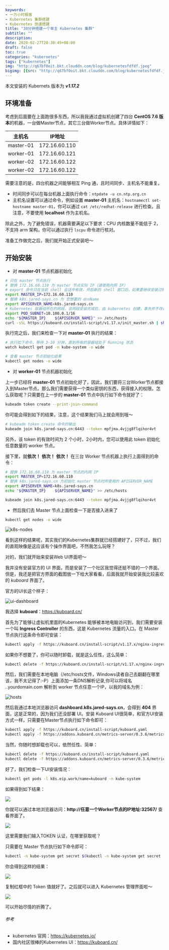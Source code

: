 ```yaml
---
keywords:
- 一万小时极客
- Kubernetes 集群搭建
- Kubernetes 快速搭建
title: "30分钟搭建一个单主 Kubernetes 集群"
subtitle: ""
description:
date: 2020-02-27T20:30:49+08:00
draft: false
toc: true
categories: "kubernetes"
tags: ["kubernetes"]
img: "http://q67bf0oit.bkt.clouddn.com/blog/kubernetesfdfdf.jpeg"
bigimg: [{src: "http://q67bf0oit.bkt.clouddn.com/blog/kubernetesfdfdf.jpeg", desc: "Kubernetes"}]
---
```



本文安装的 Kubernets 版本为 ***v1.17.2***

## 环境准备

考虑到后面要在上面跑很多东西，所以我我通过虚拟机创建了四台 **CentOS 7.6 版本**的机器，一台做Master节点，其它三台做Worker节点。具体详情如下：

| 主机名  |  IP地址   |
| --- | --- |
|  master-01 |  172.16.60.110   |
|   worker-01  |  172.16.60.121   |
|   worker-02  |  172.16.60.122   |
|   worker-02  |  172.16.60.122   |

需要注意的是，四台机器之间能够相互 Ping 通，且时间同步、主机名不能重复。

- 时间同步可以在每台机器上面执行命令：`ntpdate -u cn.ntp.org.cn`
- 主机名设置可以通过命令，例如设置 **master-01** 主机名：`hostnamectl set-hostname master-01`，你可以通过 `cat /etc/redhat-release` 进行检查。且注意，不要使用 **localhost** 作为主机名。

除此之外，为了避免错误，机器需要满足以下要求：CPU 内核数量不能低于 2，不支持 arm 架构，你可以通过执行 `lscpu` 命令进行核对。

准备工作做完之后，我们就开始正式安装吧～

## 开始安装

- 对 **master-01** 节点机器初始化

```bash
# 只在 master 节点执行
# 替换 172.16.60.110 为 master 节点实际 IP（请使用内网 IP）
# export 命令只在当前 shell 会话中有效，开启新的 shell 窗口后，如果要继续安装过程，请重新执行此处的 export 命令
export MASTER_IP=172.16.60.110
# 替换 k8s.jared-says.cn 为 您想要的 dnsName
export APISERVER_NAME=k8s.jared-says.cn
# Kubernetes 容器组所在的网段，该网段安装完成后，由 kubernetes 创建，事先并不存在于您的物理网络中
export POD_SUBNET=10.100.0.1/16
echo "${MASTER_IP}    ${APISERVER_NAME}" >> /etc/hosts
curl -sSL https://kuboard.cn/install-script/v1.17.x/init_master.sh | sh -s 1.17.2
```

执行完之后，我们来检查一下对 **master-01** 执行的结果：

```bash
# 执行如下命令，等待 3-10 分钟，直到所有的容器组处于 Running 状态
watch kubectl get pod -n kube-system -o wide

# 查看 master 节点初始化结果
kubectl get nodes -o wide
```

- 对 **worker-01** 节点机器初始化

上一步已经将 **master-01** 节点初始化好了，因此，我们要将三台Worker节点都接入到Master节点。那么我们需要获得一个类似密钥的东西，获得接入的权限。怎么获取呢？只需要在上一步的 **master-01** 节点中执行如下命令就好了：

```bash
kubeadm token create --print-join-command
```

你可能会得到如下的结果，注意，这个结果我们马上就会用到哦～

```bash
# kubeadm token create 命令的输出
kubeadm join k8s.jared-says.cn:6443 --token mpfjma.4vjjg8flqihor4vt     --discovery-token-ca-cert-hash sha256:6f7a8e40a810323672de5eee6f4d19aa2dbdb38411845a1bf5dd63485c43d303
```

另外，该 token 的有效时间为 2 个小时，2小时内，您可以使用此 token 初始化任意数量的 worker 节点。

接下里，就**依次！** **依次！** **依次！** 在三台 Worker 节点机器上执行上面得到的命令：

```bash
# 替换 172.16.60.110 为 master 节点的内网 IP
export MASTER_IP=172.16.60.110
# 替换 k8s.jared-says.cn 为初始化 master 节点时所使用的 APISERVER_NAME
export APISERVER_NAME=k8s.jared-says.cn
echo "${MASTER_IP}    ${APISERVER_NAME}" >> /etc/hosts

kubeadm join k8s.jared-says.cn:6443 --token mpfjma.4vjjg8flqihor4vt     --discovery-token-ca-cert-hash sha256:6f7a8e40a810323672de5eee6f4d19aa2dbdb38411845a1bf5dd63485c43d303
```

- 然后我们去 Master 节点上面检查一下是否接入进来了

```bash
kubectl get nodes -o wide
```
![k8s-nodes](http://q67bf0oit.bkt.clouddn.com/blog/k8s-nodes.png)

看到这样的结果呢，其实我们的Kubernetes集群就已经搭建好了，只不过，我们的直观映像是这应该有个操作界面吧，不然我怎么玩呀？

对的，我们就开始来安装Web UI界面吧～

我并没有安装官方的 UI 界面，而是安装了一个社区我觉得还挺不错的一个界面。但是，我还是把官方界面的截图放一下给大家看看，后面我就开始安装我比较喜欢的 *kuboard* 界面了。

官方的UI长这个样子：

![ui-dashboard](http://q67bf0oit.bkt.clouddn.com/blog/ui-dashboard.png)

我选择 **kuboard**：https://kuboard.cn/

首先为了能够让虚拟机里面的Kubernetes 能够被本地电脑访问到，我们需要安装一个叫 **Ingress Controller** 的东西，这是 Kubernetes 流量的入口。在 Master 节点执行这条命令即可安装：

```bash
kubectl apply -f https://kuboard.cn/install-script/v1.17.x/nginx-ingress.yaml
```

如果你不想要了，你可以随时卸载，就是这么任性，这么简单：

```bash
kubectl delete -f https://kuboard.cn/install-script/v1.17.x/nginx-ingress.yaml
```

然后，我们需要在本地电脑（/etc/hosts文件，Windows读者自己去翻翻在哪里该，我不太记得了:-P）上面添加一条DNS解析记录,你可以将域名 *.*.yourdomain.com 解析到 worker 节点任意一个IP，以我的域名为例：

![hosts](http://q67bf0oit.bkt.clouddn.com/blog/hosts.png)

然后我通过本地浏览器访问 **dashboard.k8s.jared-says.cn**，会得到 **404** 界面，这是正常的，因为我们还没部署 UI。安装 Kuboard UI很简单，和官方UI安装方式一样，只需要在Master节点执行如下命令即可：

```bash
kubectl apply -f https://kuboard.cn/install-script/kuboard.yaml
kubectl apply -f https://addons.kuboard.cn/metrics-server/0.3.6/metrics-server.yaml
```

当然，你随时想卸载也可以，依然任性、简单：

```bash
kubectl delete -f https://kuboard.cn/install-script/kuboard.yaml
kubectl delete -f https://addons.kuboard.cn/metrics-server/0.3.6/metrics-server.yaml
```

好了，我们检查一下UI安装情况：

```bash
kubectl get pods -l k8s.eip.work/name=kuboard -n kube-system
```

如果得到如下结果：

![](http://q67bf0oit.bkt.clouddn.com/blog/WX20200227-220632@2x.png)

你就可以通过本地浏览器访问：**http://任意一个Worker节点的IP地址:32567/** 查看界面了。

![](http://q67bf0oit.bkt.clouddn.com/blog/WX20200227-220814@2x.png)

这里需要我们输入TOKEN 认证，在哪里获取呢？

只需要在 Master 节点执行如下命令即可：

```bash
kubectl -n kube-system get secret $(kubectl -n kube-system get secret | grep kuboard-user | awk '{print $1}') -o go-template='{{.data.token}}' | base64 -d
```

你会得到这样的结果：

![](http://q67bf0oit.bkt.clouddn.com/blog/WX20200227-221120@2x.png)

复制红框中的 Token 值就好了。之后就可以进入 Kubernetes 管理界面啦～

![](http://q67bf0oit.bkt.clouddn.com/blog/WX20200227-221253@2x.png)

可以开始尽情的折腾了。


###### 参考
- kubernetes 官网：https://kubernetes.io/
- 国内社区很棒的Kubernetes UI：https://kuboard.cn/